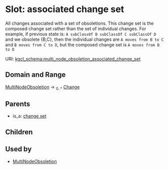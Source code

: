 
# Slot: associated change set


All changes associated with a set of obsoletions. This change set is the composed change set rather than the set of individual changes. For example, if previous state is:
  `A subClassOf B subClassOf C subClassOf D`
and we obsolete {B,C}, then the individual changes are `A moves from B to C` and `B moves from C to D`, but the composed change set is `A moves from B to D`

URI: [kgcl_schema:multi_node_obsoletion_associated_change_set](https://w3id.org/kgcl-schema/multi_node_obsoletion_associated_change_set)


## Domain and Range

[MultiNodeObsoletion](MultiNodeObsoletion.md) &#8594;  <sub>0..\*</sub> [Change](Change.md)

## Parents

 *  is_a: [change set](change_set.md)

## Children


## Used by

 * [MultiNodeObsoletion](MultiNodeObsoletion.md)
